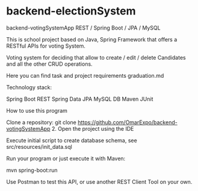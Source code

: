 # backend-electionSystem


backend-votingSystemApp
REST / Spring Boot / JPA / MySQL

This is school project based on Java, Spring Framework that offers a RESTful APIs for voting System.

Voting system for deciding that allow to create / edit / delete Candidates and all the other CRUD operations.

Here you can find task and project requirements graduation.md

Technology stack:

Spring Boot REST Spring Data JPA MySQL DB Maven JUnit

How to use this program

Clone a repository: git clone https://github.com/OmarExpo/backend-votingSystemApp 2. Open the project using the IDE

Execute initial script to create database schema, see src/resources/init_data.sql

Run your program or just execute it with Maven:

mvn spring-boot:run

Use Postman to test this API, or use another REST Client Tool on your own.
